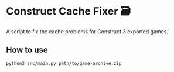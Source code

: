 # Construct Cache Fixer 🗃️

A script to fix the cache problems for Construct 3 exported games.

## How to use

```bash
python3 src/main.py path/to/game-archive.zip
```
